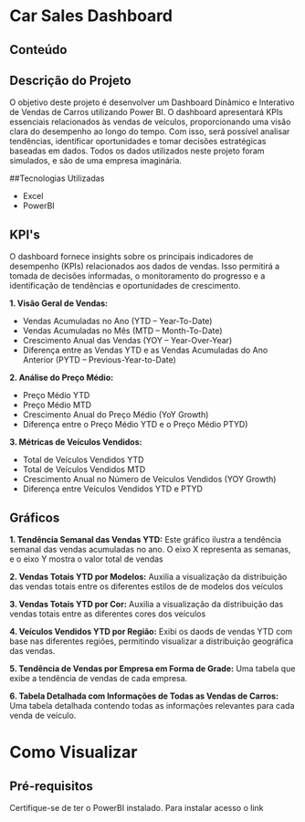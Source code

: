 # Car Sales Dashboard

## Conteúdo

## Descrição do Projeto

O objetivo deste projeto é desenvolver um Dashboard Dinâmico e Interativo de Vendas de Carros utilizando Power BI. O dashboard apresentará KPIs essenciais relacionados às vendas de veículos, proporcionando uma visão clara do desempenho ao longo do tempo. Com isso, será possível analisar tendências, identificar oportunidades e tomar decisões estratégicas baseadas em dados. Todos os dados utilizados neste projeto foram simulados, e são de uma empresa imaginária.

##Tecnologias Utilizadas
- Excel
- PowerBI

## KPI's

O dashboard fornece insights sobre os principais indicadores de desempenho (KPIs) relacionados aos dados de vendas. Isso permitirá a tomada de decisões informadas, o monitoramento do progresso e a identificação de tendências e oportunidades de crescimento.

**1. Visão Geral de Vendas:**
- Vendas Acumuladas no Ano (YTD – Year-To-Date)
- Vendas Acumuladas no Mês (MTD – Month-To-Date)
- Crescimento Anual das Vendas (YOY – Year-Over-Year)
- Diferença entre as Vendas YTD e as Vendas Acumuladas do Ano Anterior (PYTD – Previous-Year-to-Date)

**2. Análise do Preço Médio:**
- Preço Médio YTD
- Preço Médio MTD
- Crescimento Anual do Preço Médio (YoY Growth)
- Diferença entre o Preço Médio YTD e o Preço Médio PTYD)

**3. Métricas de Veículos Vendidos:**
- Total de Veículos Vendidos YTD
- Total de Veículos Vendidos MTD
- Crescimento Anual no Número de Veículos Vendidos (YOY Growth)
- Diferença entre Veículos Vendidos YTD e PTYD

## Gráficos

**1. Tendência Semanal das Vendas YTD:** Este gráfico ilustra a tendência semanal das vendas acumuladas no ano. O eixo X representa as semanas, e o eixo Y mostra o valor total de vendas

**2. Vendas Totais YTD por Modelos:**  Auxilia a visualização da distribuição das vendas totais entre os diferentes estilos de de modelos dos veículos

**3. Vendas Totais YTD por Cor:** Auxilia a visualização da distribuição das vendas totais entre as diferentes cores dos veículos

**4. Veículos Vendidos YTD por Região:** Exibi os daods de vendas YTD com base nas diferentes regiões, permitindo visualizar a distribuição geográfica das vendas.

**5. Tendência de Vendas por Empresa em Forma de Grade:** Uma tabela que exibe a tendência de vendas de cada empresa.

**6. Tabela Detalhada com Informações de Todas as Vendas de Carros:** Uma tabela detalhada contendo todas as informações relevantes para cada venda de veículo.

# Como Visualizar

## Pré-requisitos
Certifique-se de ter o PowerBI instalado. Para instalar acesso o link
